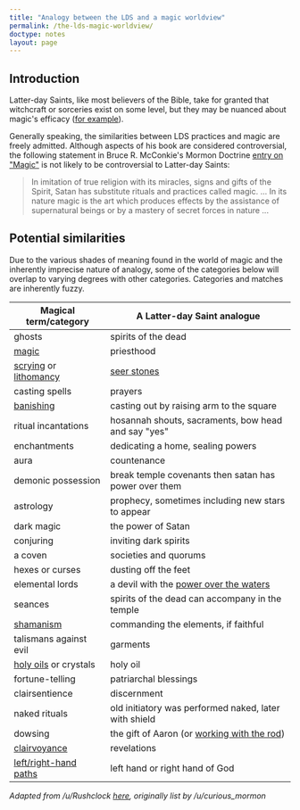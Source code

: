 ```yaml
---
title: "Analogy between the LDS and a magic worldview"
permalink: /the-lds-magic-worldview/
doctype: notes
layout: page
---
```


## Introduction

Latter-day Saints, like most believers of the Bible, take for granted that witchcraft or sorceries exist on some level, but they may be nuanced about magic's efficacy ([for example](https://askgramps.org/how-can-i-stay-away-from-the-consequences-and-influence-of-black-magic/)).

Generally speaking, the similarities between LDS practices and magic are freely admitted.  Although aspects of his book are considered controversial, the following statement in Bruce R. McConkie's Mormon Doctrine [entry on "Magic"](https://archive.org/details/MormonDoctrine1966/page/n335/mode/2up?q=magic) is not likely to be controversial to Latter-day Saints:

> In imitation of true religion with its miracles, signs and gifts of the Spirit, Satan has substitute rituals and practices called magic. ... In its nature magic is the art which produces effects by the assistance of supernatural beings or by a mastery of secret forces in nature ...

## Potential similarities

Due to the various shades of meaning found in the world of magic and the inherently imprecise nature of analogy, some of the categories below will overlap to varying degrees with other categories.  Categories and matches are inherently fuzzy.

| Magical term/category                                    | A Latter-day Saint analogue                                 |
|----------------------------------------------------------|-------------------------------------------------------------|
| ghosts                                                   | spirits of the dead                                         |
| [magic][magic-definition]                                | priesthood                                                  |
| [scrying][scrying-wikipedia] or [lithomancy][lithomancy] | [seer stones][seer-stones]                                  |
| casting spells                                           | prayers                                                     |
| [banishing][banishing]                                   | casting out by raising arm to the square                    |
| ritual incantations                                      | hosannah shouts, sacraments, bow head and say "yes"         |
| enchantments                                             | dedicating a home, sealing powers                           |
| aura                                                     | countenance                                                 |
| demonic possession                                       | break temple covenants then satan has power over them       |
| astrology                                                | prophecy, sometimes including new stars to appear           |
| dark magic                                               | the power of Satan                                          |
| conjuring                                                | inviting dark spirits                                       |
| a coven                                                  | societies and quorums                                       |
| hexes or curses                                          | dusting off the feet                                        |
| elemental lords                                          | a devil with the [power over the waters][satan-power-water] |
| seances                                                  | spirits of the dead can accompany in the temple             |
| [shamanism][shamanism]                                   | commanding the elements, if faithful                        |
| talismans against evil                                   | garments                                                    |
| [holy oils][holy-and-power-oils] or crystals             | holy oil                                                    |
| fortune-telling                                          | patriarchal blessings                                       |
| clairsentience                                           | discernment                                                 |
| naked rituals                                            | old initiatory was performed naked, later with shield       |
| dowsing                                                  | the gift of Aaron (or [working with the rod][boc-rod])      |
| [clairvoyance][clairvoyance]                             | revelations                                                 |
| [left/right-hand paths][left-right-paths]                | left hand or right hand of God                              |

*Adapted from /u/Rushclock [here](https://www.reddit.com/r/exmormon/comments/kwnsha/how_many_absurdities_can_we_list_that_mormons/gj58zlb/), originally list by /u/curious\_mormon*

[banishing]: https://en.wikipedia.org/wiki/Banishing
[boc-rod]: https://www.josephsmithpapers.org/paper-summary/book-of-commandments-1833/23
[clairvoyance]: https://en.wikipedia.org/wiki/Clairvoyance
[holy-and-power-oils]: http://docsolomons.com/wp/product/holy-oils/
[left-right-paths]: https://en.wikipedia.org/wiki/Left-hand_path_and_right-hand_path
[lithomancy]: https://en.wikipedia.org/wiki/Lithomancy
[magic-definition]: https://www.merriam-webster.com/dictionary/magic
[satan-power-water]: https://www.ldsliving.com/Where-the-Saying-Satan-has-Dominion-over-the-Water-Came-from-And-Why-It-s-Used-in-Connection-with-Missionaries/s/84882
[scrying-wikipedia]: https://en.wikipedia.org/wiki/Scrying
[seer-stones]: https://www.churchofjesuschrist.org/study/history/topics/seer-stones?lang=eng
[shamanism]: https://en.wikipedia.org/wiki/Shamanism
